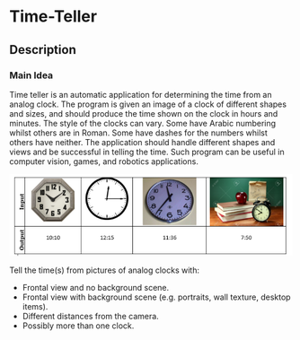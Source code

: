 # Time-Teller
## Description
### Main Idea
Time teller is an automatic application for determining the time from an analog clock. The program is given an image of a clock of different shapes and sizes, and should produce the time shown on the clock in hours and minutes. 
The style of the clocks can vary. Some have Arabic numbering whilst others are in Roman. Some have dashes for the numbers whilst others have neither. The application should handle different shapes and views and be successful in telling the time. Such program can be useful in computer vision, games, and robotics applications.

![screenshot](/clocks.png)

Tell the time(s) from pictures of analog clocks with:
- Frontal view and no background scene.
-	Frontal view with background scene (e.g. portraits, wall texture, desktop items).
-	Different distances from the camera.
-	Possibly more than one clock.

